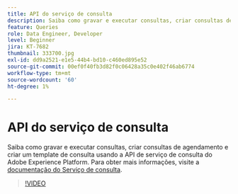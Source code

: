 ```yaml
---
title: API do serviço de consulta
description: Saiba como gravar e executar consultas, criar consultas de agendamento e criar um template de consulta usando a API de serviço de consulta do Adobe Experience Platform.
feature: Queries
role: Data Engineer, Developer
level: Beginner
jira: KT-7682
thumbnail: 333700.jpg
exl-id: dd9a2521-e1e5-44b4-bd10-c460ed895e52
source-git-commit: 00ef0f40fb3d82f0c06428a35c0e402f46ab6774
workflow-type: tm+mt
source-wordcount: '60'
ht-degree: 1%

---
```


# API do serviço de consulta

Saiba como gravar e executar consultas, criar consultas de agendamento e criar um template de consulta usando a API de serviço de consulta do Adobe Experience Platform. Para obter mais informações, visite a [documentação do Serviço de consulta](https://experienceleague.adobe.com/docs/experience-platform/query/home.html?lang=pt-BR).

>[!VIDEO](https://video.tv.adobe.com/v/333700?learn=on)
